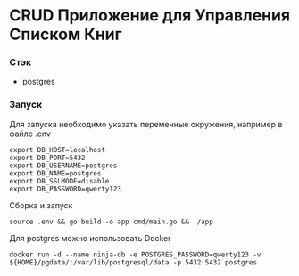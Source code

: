 # CRUD Приложение для Управления Списком Книг

### Стэк
- postgres 

### Запуск
Для запуска необходимо указать переменные окружения, например в файле .env

```
export DB_HOST=localhost
export DB_PORT=5432
export DB_USERNAME=postgres
export DB_NAME=postgres
export DB_SSLMODE=disable
export DB_PASSWORD=qwerty123
```

Сборка и запуск
```
source .env && go build -o app cmd/main.go && ./app
```

Для postgres можно использовать Docker

```
docker run -d --name ninja-db -e POSTGRES_PASSWORD=qwerty123 -v ${HOME}/pgdata/:/var/lib/postgresql/data -p 5432:5432 postgres
```

